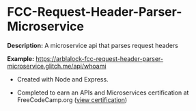 # FCC-Request-Header-Parser-Microservice
**Description:** A microservice api that parses request headers

**Example:** https://arblalock-fcc-request-header-parser-microservice.glitch.me/api/whoami

* Created with Node and Express.

* Completed to earn an APIs and Microservices certification at FreeCodeCamp.org ([view certification](https://www.freecodecamp.org/certification/fcca50f642d-7c7c-48e9-805b-e0457529b232/apis-and-microservices))
